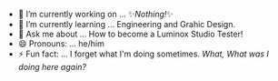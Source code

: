 - 🔭 I’m currently working on ... ✨_Nothing!_✨
- 🌱 I’m currently learning ... Engineering and Grahic Design.
-  💬 Ask me about ... How to become a Luminox Studio Tester!
- 😄 Pronouns: ... he/him
- ⚡ Fun fact: ... I forget what I'm doing sometimes. _What, What was I doing here again?_


<!--
**SionoMors/SionoMors** is a ✨ _special_ ✨ repository because its `README.md` (this file) appears on your GitHub profile.

Here are some ideas to get you started:

- 🔭 I’m currently working on ... ✨_Nothing!_✨
- 🌱 I’m currently learning ... Engineering and Grahic Design.
- 👯 I’m looking to collaborate on ... 
- 🤔 I’m looking for help with ...
- 💬 Ask me about ...
- 📫 How to reach me: ...
- 😄 Pronouns: ... he/him
- ⚡ Fun fact: ... I forget what I'm doing sometimes. _What, What was I doing here again?_
-->

